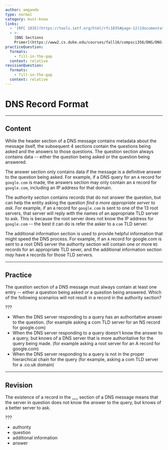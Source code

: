 ```yaml
---
author: amgando
type: normal
category: must-know
links:
  - '[RFC 1035](https://tools.ietf.org/html/rfc1035#page-12){documentation}'
  - >-
    [DNS Sections
    Primer](https://www2.cs.duke.edu/courses/fall16/compsci356/DNS/DNS-primer.pdf){article}
practiceQuestion:
  formats:
    - fill-in-the-gap
  context: relative
revisionQuestion:
  formats:
    - fill-in-the-gap
  context: relative
---
```


# DNS Record Format


---

## Content

While the header section of a DNS message contains metadata about the message itself, the subsequent 4 sections contain the questions being asked and the answers to those questions. The question section always contains data -- either the question being asked or the question being answered.

The answer section only contains data if the message is a definitive answer to the question being asked. For example, if a DNS query for an `A` record for `google.com` is made, the answers section may only contain an `A` record for `google.com`, including an IP address for that domain.

The authority section contains records that do not answer the question, but can help the entity asking the question *find a more appropriate server to ask*. For example, if an `A` record for `google.com` is sent to one of the 13 root servers, that server will reply with the names of an appropriate TLD server to ask. This is because the root server does not know the IP address for `google.com` -- the best it can do is refer the asker to a `com` TLD server.

The additional information section is used to provide helpful information that might speed the DNS process. For example, if an `A` record for google.com is sent to a root DNS server the authority section will contain one or more `NS` records for an appropriate TLD sever, and the additional information section *may* have `A` records for those TLD servers.


---

## Practice

The question section of a DNS message must always contain at least one entry -- either a question being asked or a question being answered. Which of the following scenarios will not result in a record in the authority section?

???

- When the DNS server responding to a query has an authoritative answer to the question. (for example asking a com TLD server for an NS record for google.com)
- When the DNS server responding to a query doesn't know the answer to a query, but knows of a DNS server that is more authoritative for the query being made. (for example asking a root server for an A record for google.com)
- When the DNS server responding to a query is not in the proper hierarchical chain for the query (for example, asking a com TLD server for a .co.uk domain)


---

## Revision

The existence of a record in the ___ section of a DNS message means that the server in question does not know the answer to the query, but knows of a better server to ask.

???

- authority
- question
- additional information
- answer
